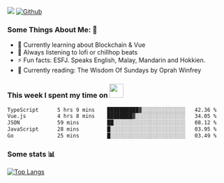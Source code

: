 ![](https://visitor-badge.laobi.icu/badge?page_id=seanho96.seanho96)
[![Github](https://img.shields.io/github/followers/seanho96?label=Follow&style=social)](https://github.com/seanho96)

### Some Things About Me: 👋
- 🌱 Currently learning about Blockchain & Vue
- :musical_note: Always listening to lofi or chillhop beats
- :zap: Fun facts: ESFJ. Speaks English, Malay, Mandarin and Hokkien.
- :book: Currently reading: The Wisdom Of Sundays by Oprah Winfrey

### This week I spent my time on <img src="https://media.giphy.com/media/SvQzkTQb3ZwKcj1QTO/giphy.gif" width="32">

<!--START_SECTION:waka-->

```txt
TypeScript      5 hrs 9 mins    ██████████▓░░░░░░░░░░░░░░   42.36 %
Vue.js          4 hrs 8 mins    ████████▓░░░░░░░░░░░░░░░░   34.05 %
JSON            59 mins         ██░░░░░░░░░░░░░░░░░░░░░░░   08.12 %
JavaScript      28 mins         █░░░░░░░░░░░░░░░░░░░░░░░░   03.95 %
Go              25 mins         █░░░░░░░░░░░░░░░░░░░░░░░░   03.49 %
```

<!--END_SECTION:waka-->

### Some stats 📊

[![Top Langs](https://github-readme-stats.vercel.app/api/top-langs/?username=seanho96&layout=compact&theme=graywhite)](https://github.com/anuraghazra/github-readme-stats)
<br/>
<!-- ![GitHub stats](https://github-readme-stats.vercel.app/api?username=seanho96&show_icons=true&theme=graywhite)-->


